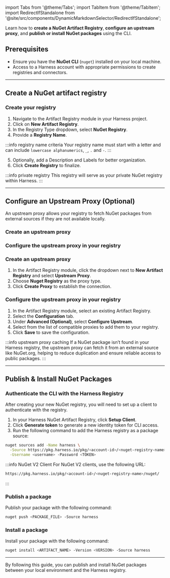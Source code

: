 import Tabs from '@theme/Tabs';
import TabItem from '@theme/TabItem';
import RedirectIfStandalone from '@site/src/components/DynamicMarkdownSelector/RedirectIfStandalone';

<RedirectIfStandalone label="NuGet" targetPage="/docs/artifact-registry/supported-formats" />

Learn how to **create a NuGet Artifact Registry**, **configure an upstream proxy**, and **publish or install NuGet packages** using the CLI.

## Prerequisites
- Ensure you have the **NuGet CLI** (`nuget`) installed on your local machine.
- Access to a Harness account with appropriate permissions to create registries and connectors.

---

## Create a NuGet artifact registry
<Tabs>
<TabItem value="interactive" label="Interactive Guide">
<DocVideo src="https://app.tango.us/app/embed/1bb9ebd1-54c8-4585-87dd-e5e0b828acfb?skipCover=false&defaultListView=false&skipBranding=false&makeViewOnly=true&hideAuthorAndDetails=true" title="Create a NuGet Artifact Registry in Harness" />
</TabItem>
<TabItem value="step" label="Step-by-Step">

### Create your registry
1. Navigate to the Artifact Registry module in your Harness project.
2. Click on **New Artifact Registry**.
3. In the Registry Type dropdown, select **NuGet Registry**.
4. Provide a **Registry Name**.

:::info registry name criteria
Your registry name must start with a letter and can include `lowercase alphanumerics`, `_`, `.` and `-`.
:::

5. Optionally, add a Description and Labels for better organization.
6. Click **Create Registry** to finalize.
</TabItem>
</Tabs>

:::info private registry
This registry will serve as your private NuGet registry within Harness.
:::

---

## Configure an Upstream Proxy (Optional)
An upstream proxy allows your registry to fetch NuGet packages from external sources if they are not available locally.

<Tabs>
<TabItem value="interactive" label="Interactive Guides">

### Create an upstream proxy
<DocVideo src="https://app.tango.us/app/embed/eb26ec8b-6b08-4434-8003-1e9c009f6212?skipCover=false&defaultListView=false&skipBranding=false&makeViewOnly=true&hideAuthorAndDetails=true" title="Create a NuGet Upstream Proxy in Harness" />

### Configure the upstream proxy in your registry
<DocVideo src="https://app.tango.us/app/embed/bc5364f0-51bc-4b7c-8dd6-8a1bc8d8c03c?skipCover=false&defaultListView=false&skipBranding=false&makeViewOnly=true&hideAuthorAndDetails=true" title="Configure NuGet Upstream Proxy in Harness" />
</TabItem>
<TabItem value="step" label="Step-by-Step">

### Create an upstream proxy
1. In the Artifact Registry module, click the dropdown next to **New Artifact Registry** and select **Upstream Proxy**.
2. Choose **Nuget Registry** as the proxy type.
3. Click **Create Proxy** to establish the connection.

### Configure the upstream proxy in your registry
1. In the Artifact Registry module, select an existing Artifact Registry.
2. Select the **Configuration** tab.
3. Under **Advanced (Optional)**, select **Configure Upstream**.
4. Select from the list of compatible proxies to add them to your registry.
5. Click **Save** to save the configuration.
</TabItem>
</Tabs>

:::info upstream proxy caching
If a NuGet package isn’t found in your Harness registry, the upstream proxy can fetch it from an external source like NuGet.org, helping to reduce duplication and ensure reliable access to public packages.
:::

---

## Publish & Install NuGet Packages
### Authenticate the CLI with the Harness Registry
After creating your new NuGet registry, you will need to set up a client to authenticate with the registry.
1. In your Harness NuGet Artifact Registry, click **Setup Client**.
2. Click **Generate token** to generate a new identity token for CLI access.
3. Run the following command to add the Harness registry as a package source:
```bash
nuget sources add -Name harness \
  -Source https://pkg.harness.io/pkg/<account-id>/<nuget-registry-name>/nuget/index.json \
  -Username <username> -Password <TOKEN>
```
:::info NuGet V2 Client
For NuGet V2 clients, use the following URL:
```bash
https://pkg.harness.io/pkg/<account-id>/<nuget-registry-name>/nuget/
```
:::

### Publish a package
Publish your package with the following command:
```bash
nuget push <PACKAGE_FILE> -Source harness
```

### Install a package
Install your package with the following command:
```bash
nuget install <ARTIFACT_NAME> -Version <VERSION> -Source harness
```

---

By following this guide, you can publish and install NuGet packages between your local environment and the Harness registry.
